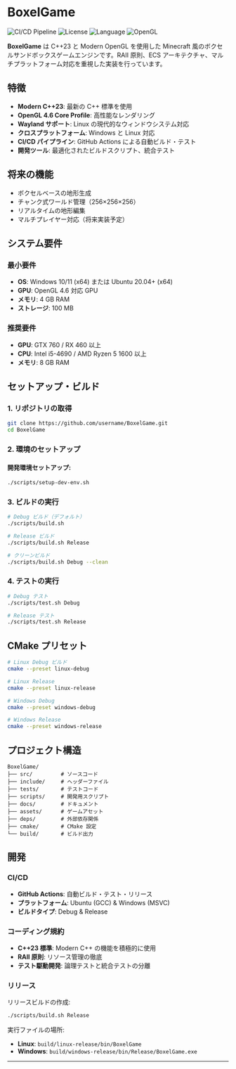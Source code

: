 # BoxelGame

![CI/CD Pipeline](https://github.com/username/BoxelGame/workflows/CI%2FCD%20Pipeline/badge.svg)
![License](https://img.shields.io/badge/license-MIT-blue.svg)
![Language](https://img.shields.io/badge/language-C%2B%2B23-blue.svg)
![OpenGL](https://img.shields.io/badge/OpenGL-4.6-green.svg)

**BoxelGame** は C++23 と Modern OpenGL を使用した Minecraft 風のボクセルサンドボックスゲームエンジンです。RAII 原則、ECS アーキテクチャ、マルチプラットフォーム対応を重視した実装を行っています。

## 特徴

- **Modern C++23**: 最新の C++ 標準を使用
- **OpenGL 4.6 Core Profile**: 高性能なレンダリング
- **Wayland サポート**: Linux の現代的なウィンドウシステム対応
- **クロスプラットフォーム**: Windows と Linux 対応
- **CI/CD パイプライン**: GitHub Actions による自動ビルド・テスト
- **開発ツール**: 最適化されたビルドスクリプト、統合テスト

## 将来の機能

- ボクセルベースの地形生成
- チャンク式ワールド管理（256×256×256）
- リアルタイムの地形編集
- マルチプレイヤー対応（将来実装予定）

## システム要件

### 最小要件
- **OS**: Windows 10/11 (x64) または Ubuntu 20.04+ (x64)
- **GPU**: OpenGL 4.6 対応 GPU
- **メモリ**: 4 GB RAM
- **ストレージ**: 100 MB

### 推奨要件
- **GPU**: GTX 760 / RX 460 以上
- **CPU**: Intel i5-4690 / AMD Ryzen 5 1600 以上
- **メモリ**: 8 GB RAM

## セットアップ・ビルド

### 1. リポジトリの取得

```bash
git clone https://github.com/username/BoxelGame.git
cd BoxelGame
```

### 2. 環境のセットアップ

#### 開発環境セットアップ:
```bash
./scripts/setup-dev-env.sh
```

### 3. ビルドの実行

```bash
# Debug ビルド（デフォルト）
./scripts/build.sh

# Release ビルド
./scripts/build.sh Release

# クリーンビルド
./scripts/build.sh Debug --clean
```

### 4. テストの実行

```bash
# Debug テスト
./scripts/test.sh Debug

# Release テスト
./scripts/test.sh Release
```

## CMake プリセット

```bash
# Linux Debug ビルド
cmake --preset linux-debug

# Linux Release
cmake --preset linux-release

# Windows Debug
cmake --preset windows-debug

# Windows Release
cmake --preset windows-release
```

## プロジェクト構造

```
BoxelGame/
├── src/         # ソースコード
├── include/     # ヘッダーファイル
├── tests/       # テストコード
├── scripts/     # 開発用スクリプト
├── docs/        # ドキュメント
├── assets/      # ゲームアセット
├── deps/        # 外部依存関係
├── cmake/       # CMake 設定
└── build/       # ビルド出力
```

## 開発

### CI/CD
- **GitHub Actions**: 自動ビルド・テスト・リリース
- **プラットフォーム**: Ubuntu (GCC) & Windows (MSVC)
- **ビルドタイプ**: Debug & Release

### コーディング規約
- **C++23 標準**: Modern C++ の機能を積極的に使用
- **RAII 原則**: リソース管理の徹底
- **テスト駆動開発**: 論理テストと統合テストの分離

### リリース

リリースビルドの作成:
```bash
./scripts/build.sh Release
```

実行ファイルの場所:
- **Linux**: `build/linux-release/bin/BoxelGame`
- **Windows**: `build/windows-release/bin/Release/BoxelGame.exe`

---
